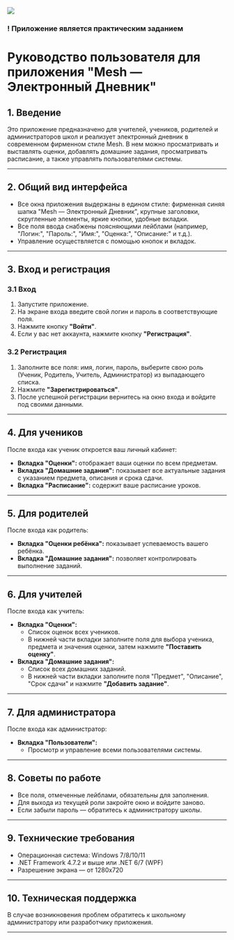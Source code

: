 <img src="https://i.imgur.com/DthDC8F.png">
 
 ### !  Приложение является практическим заданием

# Руководство пользователя для приложения "Mesh — Электронный Дневник"

## 1. Введение

Это приложение предназначено для учителей, учеников, родителей и администраторов школ и реализует электронный дневник в современном фирменном стиле Mesh. В нем можно просматривать и выставлять оценки, добавлять домашние задания, просматривать расписание, а также управлять пользователями системы.

---

## 2. Общий вид интерфейса

- Все окна приложения выдержаны в едином стиле: фирменная синяя шапка "Mesh — Электронный Дневник", крупные заголовки, скругленные элементы, яркие кнопки, удобные вкладки.
- Все поля ввода снабжены поясняющими лейблами (например, "Логин:", "Пароль:", "Имя:", "Оценка:", "Описание:" и т.д.).
- Управление осуществляется с помощью кнопок и вкладок.

---

## 3. Вход и регистрация

### 3.1 Вход
1. Запустите приложение.
2. На экране входа введите свой логин и пароль в соответствующие поля.
3. Нажмите кнопку **"Войти"**.
4. Если у вас нет аккаунта, нажмите кнопку **"Регистрация"**.

### 3.2 Регистрация
1. Заполните все поля: имя, логин, пароль, выберите свою роль (Ученик, Родитель, Учитель, Администратор) из выпадающего списка.
2. Нажмите **"Зарегистрироваться"**.
3. После успешной регистрации вернитесь на окно входа и войдите под своими данными.

---

## 4. Для учеников

После входа как ученик откроется ваш личный кабинет:

- **Вкладка "Оценки":** отображает ваши оценки по всем предметам.
- **Вкладка "Домашние задания":** показывает все актуальные задания с указанием предмета, описания и срока сдачи.
- **Вкладка "Расписание":** содержит ваше расписание уроков.

---

## 5. Для родителей

После входа как родитель:

- **Вкладка "Оценки ребёнка":** показывает успеваемость вашего ребёнка.
- **Вкладка "Домашние задания":** позволяет контролировать выполнение заданий.

---

## 6. Для учителей

После входа как учитель:

- **Вкладка "Оценки":**
    - Список оценок всех учеников.
    - В нижней части вкладки заполните поля для выбора ученика, предмета и значения оценки, затем нажмите **"Поставить оценку"**.
- **Вкладка "Домашние задания":**
    - Список всех домашних заданий.
    - В нижней части вкладки заполните поля "Предмет", "Описание", "Срок сдачи" и нажмите **"Добавить задание"**.

---

## 7. Для администратора

После входа как администратор:

- **Вкладка "Пользователи":**
    - Просмотр и управление всеми пользователями системы.

---

## 8. Советы по работе

- Все поля, отмеченные лейблами, обязательны для заполнения.
- Для выхода из текущей роли закройте окно и войдите заново.
- Если забыли пароль — обратитесь к администратору школы.

---

## 9. Технические требования

- Операционная система: Windows 7/8/10/11
- .NET Framework 4.7.2 и выше или .NET 6/7 (WPF)
- Разрешение экрана — от 1280x720

---

## 10. Техническая поддержка

В случае возникновения проблем обратитесь к школьному администратору или разработчику приложения.

---
